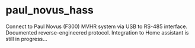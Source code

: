 # paul_novus_hass
Connect to Paul Novus (F300) MVHR system via USB to RS-485 interface. Documented reverse-engineered protocol. Integration to Home assistant is still in progress...
